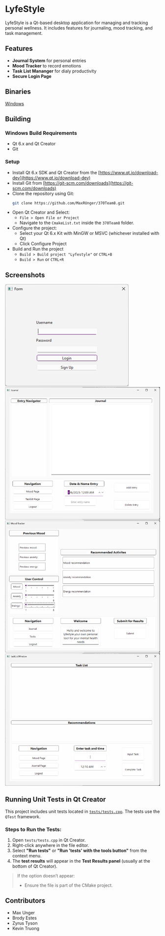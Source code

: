 # LyfeStyle

LyfeStyle is a Qt-based desktop application for managing and tracking personal wellness. It includes features for journaling, mood tracking, and task management.


## **Features**

- **Journal System** for personal entries
- **Mood Tracker** to record emotions
- **Task List Mananger** for dialy productivity
- **Secure Login Page**

## Binaries

[Windows](https://github.com/MaxRUnger/370Team8/releases/)


## Building

### Windows Build Requirements

* Qt 6.x and Qt Creator
* Git

### Setup

* Install Qt 6.x SDK and Qt Creator from the  [https://www.qt.io/download-dev](https://www.qt.io/download-dev)
* Install Git from [https://git-scm.com/downloads](https://git-scm.com/downloads)
* Clone the repository using Git:
    ```bash
    git clone https://github.com/MaxRUnger/370Team8.git
    ```
* Open Qt Creator and Select:
    * `File > Open File or Project`
    * Navigate to the `CmakeList.txt` inside the `370Team8` folder.
* Configure the project:
    * Select your Qt 6.x Kit with MinGW  or MSVC (whichever installed with Qt)
    * Click Configure Project
* Build and Run the project
    * `Build > Build project "Lyfestyle"` or `CTRL+B`
    * `Build > Run` or `CTRL+R`

## Screenshots
![login.png](images/login.png)  
![journal.png](images/journal.png)  
![moodtracker.png](images/mood-tracker.png)  
![tasklist.png](images/tasklist.png)

## Running Unit Tests in Qt Creator

This project includes unit tests located in [`tests/tests.cpp`](https://github.com/MaxRUnger/370Team8/blob/main/tests/tests.cpp). The tests use the `QTest` framework.

### Steps to Run the Tests:

1. Open `tests/tests.cpp` in Qt Creator.
2. Right-click anywhere in the file editor.
3. Select **"Run tests"** or **"Run 'tests' with the tools button"** from the context menu.
4. The **test results** will appear in the **Test Results panel** (usually at the bottom of Qt Creator).

> If the option doesn’t appear:
> - Ensure the file is part of the CMake project.

## Contributors

* Max Unger
* Brody Estes
* Zyrus Tyson
* Kevin Truong
